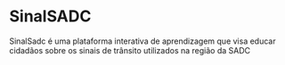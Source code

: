 # SinalSADC
SinalSadc é uma plataforma interativa de aprendizagem que visa educar cidadãos sobre os sinais de trânsito utilizados na região da SADC
